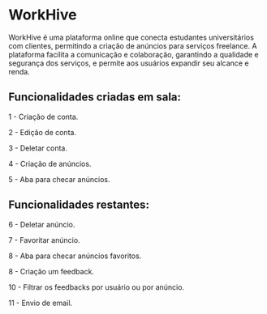 # WorkHive

 WorkHive é uma plataforma online que conecta estudantes universitários com clientes, permitindo a criação de anúncios para serviços freelance. A plataforma facilita a comunicação e colaboração, garantindo a qualidade e segurança dos serviços, e permite aos usuários expandir seu alcance e renda.

 ## Funcionalidades criadas em sala:
1 - Criação de conta.
 
2 - Edição de conta.
 
3 - Deletar conta.
 
4 - Criação de anúncios.
 
5 - Aba para checar anúncios.

 ## Funcionalidades restantes:
 6 - Deletar anúncio.

 7 - Favoritar anúncio.

 8 - Aba para checar anúncios favoritos.

 8 - Criação um feedback.

 10 - Filtrar os feedbacks por usuário ou por anúncio.

 11 - Envio de email.
